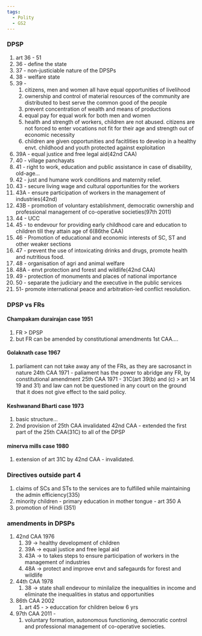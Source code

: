 ```yaml
---
tags:
  - Polity
  - GS2
---
```

### DPSP
1. art 36 - 51
2. 36 - define the state
3. 37 - non-justiciable nature of the DPSPs
4. 38 - welfare state
5. 39 - 
	1. citizens, men and women all have equal opportunities of livelihood
	2. ownership and control of material resources of the community are distributed to best serve the common good of the people
	3. prevent concentration of wealth and means of productions
	4. equal pay for equal work for both men and women
	5. health and strength of workers, children are not abused. citizens are not forced to enter vocations not fit for their age and strength out of economic necessity
	6. children are given opportunities and facitlities to develop in a healthy envt. childhood and youth protected against exploitation
6. 39A - equal justice and free legal aid(42nd CAA)
7. 40 - village panchayats
8. 41 - right to work, education and public assistance in case of disability, old-age...
9. 42 - just and humane work conditions and maternity relief.
10. 43 - secure living wage and cultural opportunities for the workers
11. 43A - ensure participation of workers in the management of industries(42nd)
12. 43B - promotion of voluntary establishment, democratic ownership and professional management of co-operative societies(97th 2011)
13. 44 - UCC
14. 45 - to endevour for providing early childhood care and education to children till they attain age of 6(86the CAA)
15. 46 - Promotion of educational and economic interests of SC, ST and other weaker sections
16. 47 - prevent the use of intoxicating drinks and drugs, promote health and nutritious food.
17. 48 - organisation of agri and animal welfare
18. 48A - envt protection and forest and wildlife(42nd CAA)
19. 49 - protection of monuments and places of national importance
20. 50 - separate the judiciary and the executive in the public services
21. 51- promote international peace and arbitration-led conflict resolution.
### DPSP vs FRs
#### Champakam durairajan case 1951
1. FR > DPSP
2. but FR can be amended by constitutional amendments
1st CAA....
#### Golaknath case 1967
1. parliament can not take away any of the FRs, as they are sacrosanct in nature
24th CAA 1971 - paliament has the power to abridge any FR, by constitutional amendment
25th CAA 1971 - 31C(art 39(b) and (c) > art 14 19 and 31) and law can not be questioned in any court on the ground that it does not give effect to the said policy.
#### Keshwanand Bharti case 1973
1. basic structure...
2. 2nd provision of 25th CAA invalidated
42nd CAA - extended the first part of the 25th CAA(31C) to all of the DPSP
#### minerva mills case 1980
1. extension of art 31C by 42nd CAA - invalidated.

### Directives outside part 4
1. claims of SCs and STs to the services are to fulfilled while maintaining the admin efficiency(335)
2. minority children - primary education in mother tongue - art 350 A
3. promotion of Hindi (351)
### amendments  in DPSPs
1. 42nd CAA 1976
	1. 39 -> healthy development of children
	2. 39A -> equal justice and free legal aid
	3. 43A -> to takes steps to ensure participation of workers in the management of industries
	4. 48A -> protect and improve envt and safegaurds for forest and wildlife
2. 44th CAA 1978
	1. 38 -> state shall endevour to minilalize the inequalities in income and eliminate the inequalities in status and opportunities
3. 86th CAA 2002 
	1. art 45 - > educcation for children below 6 yrs
4. 97th CAA 2011 - 
	1. voluntary formation, autonomous functioning, democratic control and professional management of co-operative societies.
